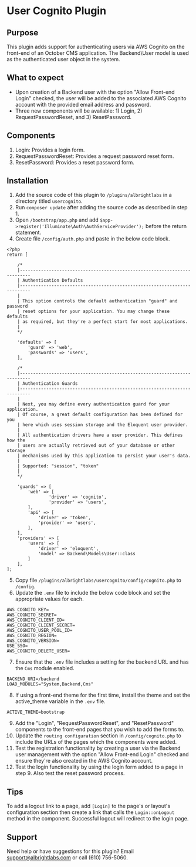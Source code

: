 # User Cognito Plugin

## Purpose
This plugin adds support for authenticating users via AWS Cognito on the front-end of an October CMS application. The Backend\User model is used as the authenticated user object in the system.

## What to expect
* Upon creation of a Backend user with the option "Allow Front-end Login" checked, the user will be added to the associated AWS Cognito account with the provided email address and password.
* Three new components will be available: 1) Login, 2) RequestPasswordReset, and 3) ResetPassword.

## Components
1. Login: Provides a login form.
2. RequestPasswordReset: Provides a request password reset form.
3. ResetPassword: Provides a reset password form.

## Installation
1. Add the source code of this plugin to `/plugins/albrightlabs` in a directory titled `usercognito`.
2. Run `composer update` after adding the source code as described in step 1.
3. Open `/bootstrap/app.php` and add `$app->register('Illuminate\Auth\AuthServiceProvider');` before the return statement.
4. Create file `/config/auth.php` and paste in the below code block.
```
<?php
return [

    /*
    |--------------------------------------------------------------------------
    | Authentication Defaults
    |--------------------------------------------------------------------------
    |
    | This option controls the default authentication "guard" and password
    | reset options for your application. You may change these defaults
    | as required, but they're a perfect start for most applications.
    |
    */

    'defaults' => [
        'guard' => 'web',
        'passwords' => 'users',
    ],

    /*
    |--------------------------------------------------------------------------
    | Authentication Guards
    |--------------------------------------------------------------------------
    |
    | Next, you may define every authentication guard for your application.
    | Of course, a great default configuration has been defined for you
    | here which uses session storage and the Eloquent user provider.
    |
    | All authentication drivers have a user provider. This defines how the
    | users are actually retrieved out of your database or other storage
    | mechanisms used by this application to persist your user's data.
    |
    | Supported: "session", "token"
    |
    */

    'guards' => [
        'web' => [
                'driver' => 'cognito',
                'provider' => 'users',
        ],
        'api' => [
            'driver' => 'token',
            'provider' => 'users',
        ],
    ],
    'providers' => [
        'users' => [
            'driver' => 'eloquent',
            'model' => Backend\Models\User::class
        ]
    ],
];
```
5. Copy file `/plugins/albrightlabs/usercognito/config/cognito.php` to `/config`.
6. Update the `.env` file to include the below code block and set the appropriate values for each.
```
AWS_COGNITO_KEY=
AWS_COGNITO_SECRET=
AWS_COGNITO_CLIENT_ID=
AWS_COGNITO_CLIENT_SECRET=
AWS_COGNITO_USER_POOL_ID=
AWS_COGNITO_REGION=
AWS_COGNITO_VERSION=
USE_SSO=
AWS_COGNITO_DELETE_USER=
```
7. Ensure that the `.env` file includes a setting for the backend URL and has the `Cms` module enabled.
```
BACKEND_URI=/backend
LOAD_MODULES="System,Backend,Cms"
```
8. If using a front-end theme for the first time, install the theme and set the active_theme variable in the `.env` file.
```
ACTIVE_THEME=bootstrap
```
9. Add the "Login", "RequestPasswordReset", and "ResetPassword" components to the front-end pages that you wish to add the forms to.
10. Update the `routing configuration` section in `/config/cognito.php` to include the URLs of the pages which the components were added.
11. Test the registration functionality by creating a user via the Backend user management with the option "Allow Front-end Login" checked and ensure they're also created in the AWS Cognito account.
12. Test the login functionality by using the login form added to a page in step 9. Also test the reset password process.

## Tips
To add a logout link to a page, add `[Login]` to the page's or layout's configuration section then create a link that calls the `Login::onLogout` method in the component. Successful logout will redirect to the login page.

## Support
Need help or have suggestions for this plugin?
Email support@albrightlabs.com or call (610) 756-5060.
